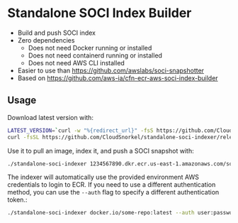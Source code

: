 # Standalone SOCI Index Builder

* Build and push SOCI index
* Zero dependencies
  * Does not need Docker running or installed
  * Does not need containerd running or installed
  * Does not need AWS CLI installed
* Easier to use than https://github.com/awslabs/soci-snapshotter
* Based on https://github.com/aws-ia/cfn-ecr-aws-soci-index-builder

## Usage

Download latest version with:

```bash
LATEST_VERSION=`curl -w "%{redirect_url}" -fsS https://github.com/CloudSnorkel/standalone-soci-indexer/releases/latest | grep -oE "[^/]+$"`
curl -fsSL https://github.com/CloudSnorkel/standalone-soci-indexer/releases/download/${LATEST_VERSION}/standalone-soci-indexer_Linux_x86_64.tar.gz | tar xz
```

Use it to pull an image, index it, and push a SOCI snapshot with:

```bash
./standalone-soci-indexer 1234567890.dkr.ecr.us-east-1.amazonaws.com/some-repo:latest
```

The indexer will automatically use the provided environment AWS credentials to login to ECR. If you need to use a different authentication method, you can use the `--auth` flag to specify a different authentication token.:

```bash
./standalone-soci-indexer docker.io/some-repo:latest --auth user:password
```
